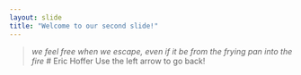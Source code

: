 ```yaml
---
layout: slide
title: "Welcome to our second slide!"
---
```

> *we feel free when we escape, even if it be from the frying pan into the fire* # Eric Hoffer
Use the left arrow to go back!
